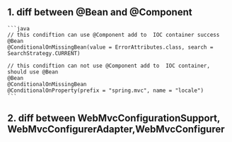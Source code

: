 ## 1. diff between @Bean and @Component

    ```java
    // this condiftion can use @Component add to  IOC container success
    @Bean
    @ConditionalOnMissingBean(value = ErrorAttributes.class, search = SearchStrategy.CURRENT)

    // this condiftion can not use @Component add to  IOC container, should use @Bean
    @Bean
    @ConditionalOnMissingBean
    @ConditionalOnProperty(prefix = "spring.mvc", name = "locale")
    ```

## 2. diff between WebMvcConfigurationSupport, WebMvcConfigurerAdapter,WebMvcConfigurer
